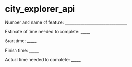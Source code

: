 # city_explorer_api
Number and name of feature: ________________________________

Estimate of time needed to complete: _____

Start time: _____

Finish time: _____

Actual time needed to complete: _____